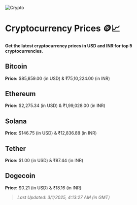 
![Crypto](https://www.techguide.com.au/wp-content/uploads/2020/11/crypto3.jpeg)

# Cryptocurrency Prices 🪙📈

#### Get the latest cryptocurrency prices in USD and INR for top 5 cryptocurrencies.

## Bitcoin

**Price:** $85,859.00 (in USD) & ₹75,10,224.00 (in INR)

## Ethereum

**Price:** $2,275.34 (in USD) & ₹1,99,028.00 (in INR)

## Solana

**Price:** $146.75 (in USD) & ₹12,836.88 (in INR)

## Tether

**Price:** $1.00 (in USD) & ₹87.44 (in INR)

## Dogecoin

**Price:** $0.21 (in USD) & ₹18.16 (in INR)

> _Last Updated: 3/1/2025, 4:13:27 AM (in GMT)_
